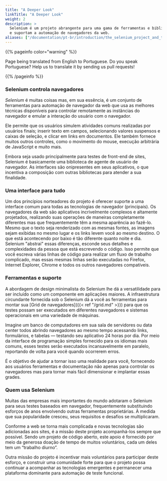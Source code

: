```yaml
---
title: "A Deeper Look"
linkTitle: "A Deeper Look"
weight: 2
description: >
  Selenium é um projeto abrangente para uma gama de ferramentas e bibliotecas que permitem
  e suportam a automação de navegadores da web.
aliases: ["/documentation/pt-br/introduction/the_selenium_project_and_tools/"]  
---
```


{{% pageinfo color="warning" %}}
<p class="lead">
   <i class="fas fa-language display-4"></i> 
   Page being translated from 
   English to Portuguese. Do you speak Portuguese? Help us to translate
   it by sending us pull requests!
</p>
{{% /pageinfo %}}

### Selenium controla navegadores

_Selenium_ é muitas coisas
mas, em sua essência, é um conjunto de ferramentas para automação de navegador da web
que usa as melhores técnicas disponíveis
para controlar remotamente as instâncias do navegador
e emular a interação do usuário com o navegador.

Ele permite que os usuários simulem atividades comuns realizadas por usuários finais;
inserir texto em campos,
selecionando valores suspensos e caixas de seleção,
e clicar em links em documentos.
Ele também fornece muitos outros controles, como o movimento do mouse,
execução arbitrária de JavaScript e muito mais.

Embora seja usado principalmente para testes de front-end de sites,
Selenium é basicamente uma biblioteca de agente de usuário de navegador.
As interfaces são onipresentes em seus aplicativos,
o que incentiva a composição com outras bibliotecas para atender a sua finalidade.


### Uma interface para tudo

Um dos princípios norteadores do projeto
é oferecer suporte a uma interface comum para todas as tecnologias de navegador (principais).
Os navegadores da web são aplicativos incrivelmente complexos e altamente projetados,
realizando suas operações de maneiras completamente diferentes
mas que frequentemente têm a mesma aparência ao fazê-lo.
Mesmo que o texto seja renderizado com as mesmas fontes,
as imagens sejam exibidas no mesmo lugar
e os links levem você ao mesmo destino.
O que está acontecendo por baixo é tão diferente quanto noite e dia.
Selenium "abstrai" essas diferenças,
esconde seus detalhes e complexidades da pessoa que está escrevendo o código.
Isso permite que você escreva várias linhas de código para realizar um fluxo de trabalho complicado,
mas essas mesmas linhas serão executadas no Firefox,
Internet Explorer, Chrome e todos os outros navegadores compatíveis.


### Ferramentas e suporte

A abordagem de design minimalista do Selenium lhe dá a
versatilidade para ser incluído como um componente em aplicações maiores.
A infraestrutura circundante fornecida sob o Selenium
dá a você as ferramentas para montar
sua [Grid de navegadores]({{< ref "/grid.md" >}})
para que os testes possam ser executados em diferentes navegadores e sistemas operacionais
em uma variedade de máquinas.

Imagine um banco de computadores em sua sala de servidores ou data center
todos abrindo navegadores ao mesmo tempo
acessando links, formulários,
e tabelas &mdash; testando seu aplicativo 24 horas por dia.
Por meio da interface de programação simples
fornecido para os idiomas mais comuns,
esses testes serão executados incansavelmente em paralelo,
reportando de volta para você quando ocorrerem erros.

É o objetivo de ajudar a tornar isso uma realidade para você,
fornecendo aos usuários ferramentas e documentação não apenas para controlar os navegadores
mas para tornar mais fácil dimensionar e implantar essas grades.


### Quem usa Selenium

Muitas das empresas mais importantes do mundo
adotaram o Selenium para seus testes baseados em navegador,
frequentemente substituindo esforços de anos envolvendo outras ferramentas proprietárias.
À medida que sua popularidade cresceu, seus requisitos e desafios se multiplicaram.

Conforme a web se torna mais complicada
e novas tecnologias são adicionadas aos sites,
é a missão deste projeto acompanhá-los sempre que possível.
Sendo um projeto de código aberto,
este apoio é fornecido por meio da generosa doação de tempo de muitos voluntários,
cada um deles tem um “trabalho diurno”.

Outra missão do projeto é incentivar
mais voluntários para participar deste esforço,
e construir uma comunidade forte
para que o projeto possa continuar a acompanhar as tecnologias emergentes
e permanecer uma plataforma dominante para automação de teste funcional.

